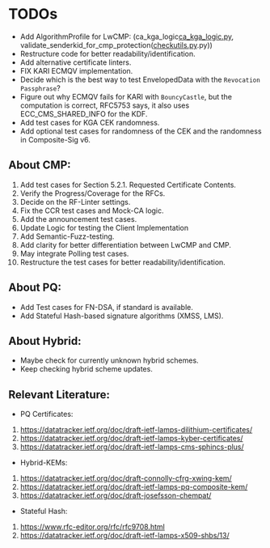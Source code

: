<!--
SPDX-FileCopyrightText: Copyright 2024 Siemens AG

SPDX-License-Identifier: Apache-2.0
-->

# TODOs 
- Add AlgorithmProfile for LwCMP:
  (ca_kga_logic[ca_kga_logic.py](resources/ca_kga_logic.py),
  validate_senderkid_for_cmp_protection([checkutils.py](resources/checkutils.py).py))
- Restructure code for better readability/identification.
- Add alternative certificate linters.
- FIX KARI ECMQV implementation.
- Decide which is the best way to test EnvelopedData with the `Revocation Passphrase`?
- Figure out why ECMQV fails for KARI with `BouncyCastle`, but the computation is correct,
RFC5753 says, it also uses ECC_CMS_SHARED_INFO for the KDF.
- Add test cases for KGA CEK randomness.
- Add optional test cases for randomness of the CEK and the randomness in Composite-Sig v6.


## About CMP:
1. Add test cases for Section 5.2.1. Requested
   Certificate Contents.
2. Verify the Progress/Coverage for the RFCs.
3. Decide on the RF-Linter settings.
4. Fix the CCR test cases and Mock-CA logic.
5. Add the announcement test cases.
6. Update Logic for testing the Client Implementation
7. Add Semantic-Fuzz-testing.
8. Add clarity for better differentiation between LwCMP and CMP.
9. May integrate Polling test cases.
10. Restructure the test cases for better readability/identification.


## About PQ:

- Add Test cases for FN-DSA, if standard is available.
- Add Stateful Hash-based signature algorithms (XMSS, LMS).

## About Hybrid:

- Maybe check for currently unknown hybrid schemes.
- Keep checking hybrid scheme updates.


## Relevant Literature:


- PQ Certificates:

1. https://datatracker.ietf.org/doc/draft-ietf-lamps-dilithium-certificates/
2. https://datatracker.ietf.org/doc/draft-ietf-lamps-kyber-certificates/
3. https://datatracker.ietf.org/doc/draft-ietf-lamps-cms-sphincs-plus/

- Hybrid-KEMs:
1. https://datatracker.ietf.org/doc/draft-connolly-cfrg-xwing-kem/
2. https://datatracker.ietf.org/doc/draft-ietf-lamps-pq-composite-kem/
3. https://datatracker.ietf.org/doc/draft-josefsson-chempat/


- Stateful Hash:
1. https://www.rfc-editor.org/rfc/rfc9708.html
2. https://datatracker.ietf.org/doc/draft-ietf-lamps-x509-shbs/13/
